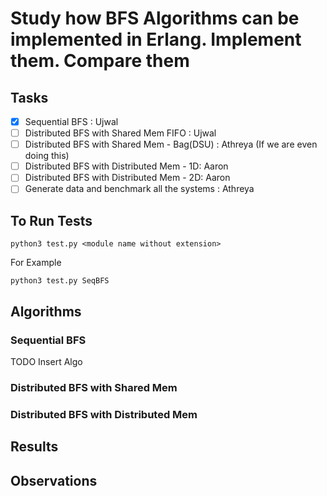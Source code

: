 # Study how BFS Algorithms can be implemented in Erlang. Implement them. Compare them

## Tasks 

	
- [x] Sequential BFS : Ujwal
- [ ] Distributed BFS with Shared Mem FIFO : Ujwal
- [ ] Distributed BFS with Shared Mem - Bag(DSU) : Athreya (If we are even doing this)
- [ ] Distributed BFS with Distributed Mem - 1D: Aaron
- [ ] Distributed BFS with Distributed Mem - 2D: Aaron
- [ ] Generate data and benchmark all the systems : Athreya 

## To Run Tests
```
python3 test.py <module name without extension>
```
For Example
```
python3 test.py SeqBFS
```

## Algorithms

### Sequential BFS

TODO Insert Algo

### Distributed BFS with Shared Mem

### Distributed BFS with Distributed Mem

## Results

## Observations 

